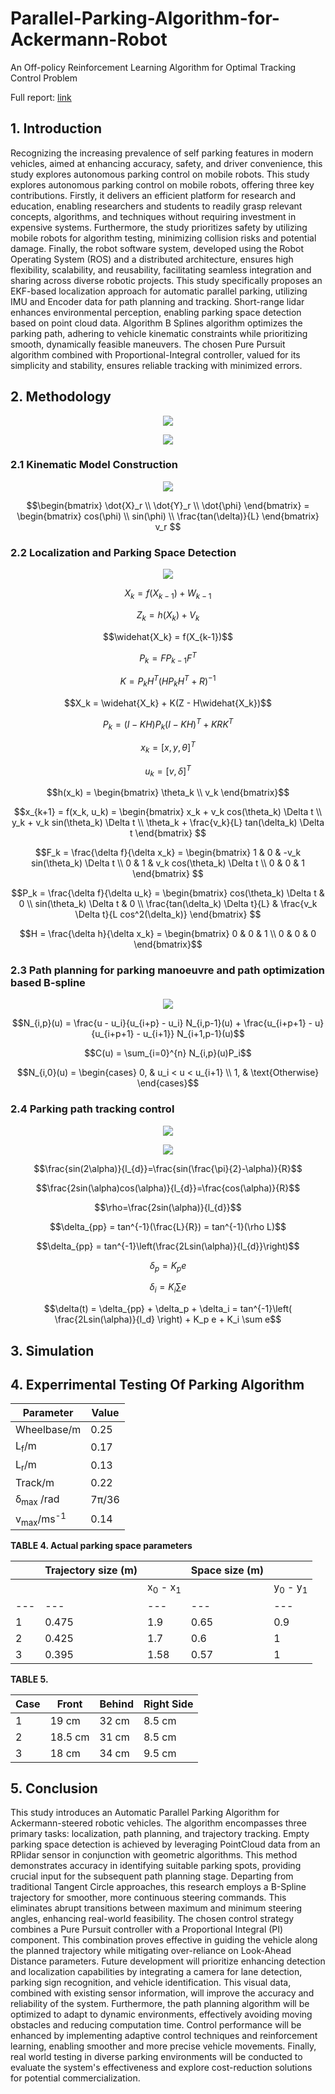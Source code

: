 # Parallel-Parking-Algorithm-for-Ackermann-Robot

An Off-policy Reinforcement Learning Algorithm for Optimal Tracking Control Problem

Full report: [link](https://drive.google.com/drive/folders/1Jxh6SIA5WU8RnSLNCc_X52M6VD_sQgNw?usp=sharing)
## 1. Introduction
Recognizing the increasing prevalence of self parking features in modern vehicles, aimed at enhancing accuracy, safety, and driver convenience, this study explores autonomous parking control on mobile robots. This study explores autonomous parking control on mobile robots, offering three key contributions. Firstly, it delivers an efficient platform for research and education, enabling researchers and students to readily grasp relevant concepts, algorithms, and techniques without requiring investment in expensive systems. Furthermore, the study prioritizes safety by utilizing mobile robots for algorithm testing, minimizing collision risks and potential damage. Finally, the robot software system, developed using the Robot Operating System (ROS) and a distributed architecture, ensures high flexibility, scalability, and reusability, facilitating seamless integration and sharing across diverse robotic projects. This study specifically proposes an EKF-based localization approach for automatic parallel parking, utilizing IMU and Encoder data for path planning and tracking. Short-range lidar enhances environmental perception, enabling parking space detection based on point cloud data. Algorithm B Splines algorithm optimizes the parking path, adhering to vehicle kinematic constraints while prioritizing smooth, dynamically feasible maneuvers. The chosen Pure Pursuit algorithm combined with Proportional-Integral controller, valued for its simplicity and stability, ensures reliable tracking with minimized errors.
## 2. Methodology

<p align="center">
  <img src="https://github.com/user-attachments/assets/64251342-e07e-4fbd-830e-832397932c56" />
</p>

<p align="center">
  <img src="https://github.com/user-attachments/assets/f85e3cd0-5547-4d8c-a7a8-4e9eccae21a3" />
</p>


### 2.1 Kinematic Model Construction

<p align="center">
  <img src="https://github.com/user-attachments/assets/795dda57-bc76-4771-8c7e-e1ee96315c64" />
</p>

$$\begin{bmatrix} 
\dot{X}_r \\ 
\dot{Y}_r \\ 
\dot{\phi} 
\end{bmatrix} =
\begin{bmatrix} 
cos(\phi) \\ 
sin(\phi) \\ 
\frac{tan(\delta)}{L} 
\end{bmatrix} v_r
$$

### 2.2 Localization and Parking Space Detection

<p align="center">
  <img src="https://github.com/user-attachments/assets/d7aa5bd5-655d-41e6-b4fe-4a3c81b18dc2" />
</p>


$$X_k = f(X_{k-1}) + W_{k-1}$$

$$Z_k = h(X_k) + V_k$$

$$\widehat{X_k} = f(X_{k-1})$$

$$P_k = FP_{k-1}F^T$$

$$K = P_kH^T(HP_kH^T + R)^{-1}$$

$$X_k = \widehat{X_k} + K(Z - H\widehat{X_k})$$

$$P_k = (I - KH)P_k(I - KH)^T + KRK^T$$

$$x_k = [x, y, \theta]^T$$

$$u_k = [v, \delta]^T$$



$$h(x_k) = 
\begin{bmatrix}
\theta_k \\
v_k
\end{bmatrix}$$


$$x_{k+1} = f(x_k, u_k) =  
\begin{bmatrix} 
x_k + v_k cos(\theta_k) \Delta t \\ 
y_k + v_k sin(\theta_k) \Delta t \\ 
\theta_k + \frac{v_k}{L} tan(\delta_k) \Delta t
\end{bmatrix}
$$

$$F_k = \frac{\delta f}{\delta x_k} = 
\begin{bmatrix} 
1 & 0 & -v_k sin(\theta_k) \Delta t \\ 
0 & 1 & v_k cos(\theta_k) \Delta t \\ 
0 & 0 & 1
\end{bmatrix}
$$

$$P_k = \frac{\delta f}{\delta u_k} = 
\begin{bmatrix} 
cos(\theta_k) \Delta t & 0 \\ 
sin(\theta_k) \Delta t & 0 \\ 
\frac{tan(\delta_k) \Delta t}{L} & \frac{v_k \Delta t}{L cos^2(\delta_k)}
\end{bmatrix}
$$

$$H = \frac{\delta h}{\delta x_k} = 
\begin{bmatrix} 
  0 & 0 & 1 \\ 
  0 & 0 & 0 
\end{bmatrix}$$


### 2.3 Path planning for parking manoeuvre and path optimization based B-spline

<p align="center">
  <img src="https://github.com/user-attachments/assets/97d24cea-9883-41af-ac67-35042a065698" />
</p>

$$N_{i,p}(u) = \frac{u - u_i}{u_{i+p} - u_i} N_{i,p-1}(u) + \frac{u_{i+p+1} - u}{u_{i+p+1} - u_{i+1}} N_{i+1,p-1}(u)$$

$$C(u) = \sum_{i=0}^{n} N_{i,p}(u)P_i$$

$$N_{i,0}(u) = \begin{cases}
0, & u_i < u < u_{i+1} \\
1, & \text{Otherwise}
\end{cases}$$


### 2.4 Parking path tracking control

<p align="center">
  <img src="https://github.com/user-attachments/assets/587b0efd-4116-498c-873d-1f8d18358981" />
</p>

<p align="center">
  <img src="https://github.com/user-attachments/assets/5ec4993b-b152-47aa-aa12-df9653088372" />
</p>

$$\frac{sin(2\alpha)}{l_{d}}=\frac{sin(\frac{\pi}{2}-\alpha)}{R}$$

$$\frac{2sin(\alpha)cos(\alpha)}{l_{d}}=\frac{cos(\alpha)}{R}$$

$$\rho=\frac{2sin(\alpha)}{l_{d}}$$

$$\delta_{pp} = tan^{-1}(\frac{L}{R}) = tan^{-1}(\rho L)$$

$$\delta_{pp} = tan^{-1}\left(\frac{2Lsin(\alpha)}{l_{d}}\right)$$

$$\delta_p = K_p e$$

$$\delta_i = K_i \sum e$$

$$\delta(t) = \delta_{pp} + \delta_p + \delta_i = tan^{-1}\left( \frac{2Lsin(\alpha)}{l_d} \right) + K_p e + K_i \sum e$$




## 3. Simulation

## 4. Experrimental Testing Of Parking Algorithm

| Parameter | Value |
|---|---|
| Wheelbase/m | 0.25 |
| L<sub>f</sub>/m | 0.17 |
| L<sub>r</sub>/m | 0.13 |
| Track/m | 0.22 |
|  δ<sub>max</sub> /rad | 7π/36 | 
| v<sub>max</sub>/ms<sup>-1</sup> | 0.14 |

**TABLE 4. Actual parking space parameters**

|  | Trajectory size (m) |  | Space size (m) |  |
|---|---|---|---|---|
|  |  |x<sub>0</sub> - x<sub>1</sub>|  |y<sub>0</sub> - y<sub>1</sub>| d | Length | Width |
|---|---|---|---|---|
| 1 | 0.475 | 1.9 | 0.65 | 0.9 | 0.25 |
| 2 | 0.425 | 1.7 | 0.6 | 1 | 0.25 |
| 3 | 0.395 | 1.58 | 0.57 | 1 | 0.25 |



**TABLE 5.**

| Case  | Front | Behind | Right Side |
|---|---|---|---|
| 1 |  19 cm | 32 cm | 8.5 cm |
| 2 |  18.5 cm | 31 cm | 8.5 cm |
| 3 |  18 cm | 34 cm | 9.5 cm |


## 5. Conclusion
This study introduces an Automatic Parallel Parking Algorithm for Ackermann-steered robotic vehicles.  The algorithm encompasses three primary tasks: localization, path planning, and trajectory tracking.  Empty parking space detection is achieved by leveraging PointCloud data from an RPlidar sensor in conjunction with geometric algorithms. This method demonstrates accuracy in identifying suitable parking spots, providing crucial input for the subsequent path planning stage.
Departing from traditional Tangent Circle approaches, this research employs a B-Spline trajectory for smoother, more continuous steering commands. This eliminates abrupt transitions between maximum and minimum steering angles, enhancing real-world feasibility.  The chosen control strategy combines a Pure Pursuit controller with a Proportional Integral (PI) component. This combination proves effective in guiding the vehicle along the planned trajectory while mitigating over-reliance on Look-Ahead Distance parameters.
Future development will prioritize enhancing detection and localization capabilities by integrating a camera for lane detection, parking sign recognition, and vehicle identification. This visual data, combined with existing sensor information, will improve the accuracy and reliability of the system. Furthermore, the path planning algorithm will be optimized to adapt to dynamic environments, effectively avoiding moving obstacles and reducing computation time. Control performance will be enhanced by implementing adaptive control techniques and reinforcement learning, enabling smoother and more precise vehicle movements. Finally, real world testing in diverse parking environments will be conducted to evaluate the system's effectiveness and explore cost-reduction solutions for potential commercialization.


